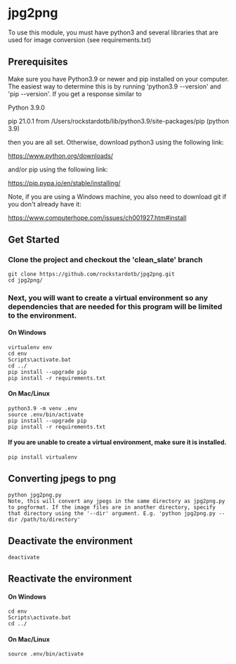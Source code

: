 # jpg2png
To use this module, you must have python3 and several libraries that are used for image conversion (see requirements.txt)

## Prerequisites
Make sure you have Python3.9 or newer and pip installed on your computer. The easiest way to determine this is by running 'python3.9 --version' and 'pip --version'. If you get a response similar to

Python 3.9.0

pip 21.0.1 from /Users/rockstardotb/lib/python3.9/site-packages/pip (python 3.9)

then you are all set. Otherwise, download python3 using the following link:

https://www.python.org/downloads/

and/or pip using the following link:

https://pip.pypa.io/en/stable/installing/

Note, if you are using a Windows machine, you also need to download git if you don't already have it:

https://www.computerhope.com/issues/ch001927.htm#install

## Get Started
### Clone the project and checkout the 'clean_slate' branch

    git clone https://github.com/rockstardotb/jpg2png.git
    cd jpg2png/
    
### Next, you will want to create a virtual environment so any dependencies that are needed for this program will be limited to the environment.

#### On Windows
    virtualenv env
    cd env
    Scripts\activate.bat
    cd ../
    pip install --upgrade pip
    pip install -r requirements.txt

#### On Mac/Linux
    python3.9 -m venv .env
    source .env/bin/activate
    pip install --upgrade pip
    pip install -r requirements.txt

#### If you are unable to create a virtual environment, make sure it is installed. 

    pip install virtualenv

## Converting jpegs to png
    python jpg2png.py
    Note, this will convert any jpegs in the same directory as jpg2png.py to pngformat. If the image files are in another directory, specify that directory using the '--dir' argument. E.g. 'python jpg2png.py --dir /path/to/directory'

## Deactivate the environment
    deactivate

## Reactivate the environment
#### On Windows
    cd env
    Scripts\activate.bat
    cd ../

#### On Mac/Linux
    source .env/bin/activate
